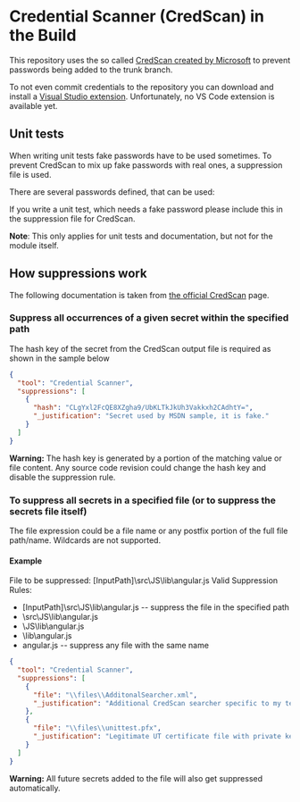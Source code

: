 # Credential Scanner (CredScan) in the Build

This repository uses the so called [CredScan created by Microsoft](https://secdevtools.azurewebsites.net/helpcredscan.html#collapseOne) to prevent passwords being added to the trunk branch.

To not even commit credentials to the repository you can download and install a [Visual Studio extension](https://marketplace.visualstudio.com/items?itemName=VSIDEDevOpsMSFT.ContinuousDeliveryToolsforVisualStudio&ssr=false#overview). Unfortunately, no VS Code extension is available yet.

## Unit tests

When writing unit tests fake passwords have to be used sometimes.
To prevent CredScan to mix up fake passwords with real ones, a suppression file is used.

There are several passwords defined, that can be used:

If you write a unit test, which needs a fake password please include this in the suppression file for CredScan.

**Note**: This only applies for unit tests and documentation, but not for the module itself.

## How suppressions work

The following documentation is taken from [the official CredScan](https://secdevtools.azurewebsites.net/helpcredscan.html) page.

### Suppress all occurrences of a given secret within the specified path

The hash key of the secret from the CredScan output file is required as shown in the sample below

```json
{
  "tool": "Credential Scanner",
  "suppressions": [
    {
      "hash": "CLgYxl2FcQE8XZgha9/UbKLTkJkUh3Vakkxh2CAdhtY=",
      "_justification": "Secret used by MSDN sample, it is fake."
    }
  ]
}
```

**Warning:** The hash key is generated by a portion of the matching value or file content. Any source code revision could change the hash key and disable the suppression rule.

### To suppress all secrets in a specified file (or to suppress the secrets file itself)

The file expression could be a file name or any postfix portion of the full file path/name. Wildcards are not supported.

#### Example

File to be suppressed: [InputPath]\src\JS\lib\angular.js
Valid Suppression Rules:

- [InputPath]\src\JS\lib\angular.js -- suppress the file in the specified path
- \src\JS\lib\angular.js
- \JS\lib\angular.js
- \lib\angular.js
- angular.js -- suppress any file with the same name

```json
{
  "tool": "Credential Scanner",
  "suppressions": [
    {
      "file": "\\files\\AdditonalSearcher.xml",
      "_justification": "Additional CredScan searcher specific to my team"
    },
    {
      "file": "\\files\\unittest.pfx",
      "_justification": "Legitimate UT certificate file with private key"
    }
  ]
}
```

**Warning:** All future secrets added to the file will also get suppressed automatically.
